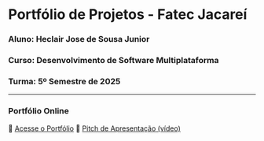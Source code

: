 # Portfólio de Projetos - Fatec Jacareí
### Aluno: Heclair Jose de Sousa Junior
### Curso: Desenvolvimento de Software Multiplataforma
### Turma: 5º Semestre de 2025

----

### Portfólio Online  
🔗 [Acesse o Portfólio](https://github.com/fatec-jacarei-dsm-portfolio/ra2581392313012)
🎤 [Pitch de Apresentação (vídeo)](LINK_PARA_VIDEO_NO_TEAMS)
